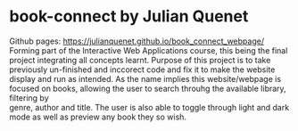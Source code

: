 # book-connect by Julian Quenet
Github pages: https://julianquenet.github.io/book_connect_webpage/
Forming part of the Interactive Web Applications course, this being the final project integrating all concepts learnt.
Purpose of this project is to take previously un-finished and inccorect code and fix it to make the website display and run as intended.
As the name implies this website/webpage is focused on books, allowing the user to search throuhg the available library, filtering by  
genre, author and title. The user is also able to toggle through light and dark mode as well as preview any book they so wish.

